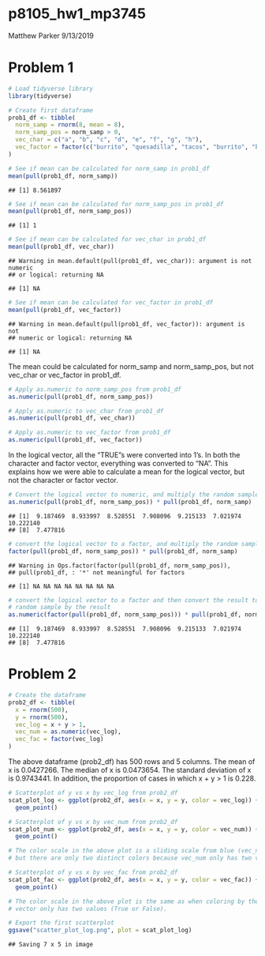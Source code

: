 p8105\_hw1\_mp3745
================
Matthew Parker
9/13/2019

# Problem 1

``` r
# Load tidyverse library
library(tidyverse)
```

``` r
# Create first dataframe
prob1_df <- tibble(
  norm_samp = rnorm(8, mean = 8),
  norm_samp_pos = norm_samp > 0,
  vec_char = c("a", "b", "c", "d", "e", "f", "g", "h"),
  vec_factor = factor(c("burrito", "quesadilla", "tacos", "burrito", "burrito", "tacos", "tacos", "tacos"))
)

# See if mean can be calculated for norm_samp in prob1_df
mean(pull(prob1_df, norm_samp))
```

    ## [1] 8.561897

``` r
# See if mean can be calculated for norm_samp_pos in prob1_df
mean(pull(prob1_df, norm_samp_pos))
```

    ## [1] 1

``` r
# See if mean can be calculated for vec_char in prob1_df
mean(pull(prob1_df, vec_char))
```

    ## Warning in mean.default(pull(prob1_df, vec_char)): argument is not numeric
    ## or logical: returning NA

    ## [1] NA

``` r
# See if mean can be calculated for vec_factor in prob1_df
mean(pull(prob1_df, vec_factor))
```

    ## Warning in mean.default(pull(prob1_df, vec_factor)): argument is not
    ## numeric or logical: returning NA

    ## [1] NA

The mean could be calculated for norm\_samp and norm\_samp\_pos, but not
vec\_char or vec\_factor in prob1\_df.

``` r
# Apply as.numeric to norm_samp_pos from prob1_df
as.numeric(pull(prob1_df, norm_samp_pos))

# Apply as.numeric to vec_char from prob1_df
as.numeric(pull(prob1_df, vec_char))

# Apply as.numeric to vec_factor from prob1_df
as.numeric(pull(prob1_df, vec_factor))
```

In the logical vector, all the “TRUE”s were converted into 1’s. In both
the character and factor vector, everything was converted to “NA”. This
explains how we were able to calculate a mean for the logical vector,
but not the character or factor
vector.

``` r
# Convert the logical vector to numeric, and multiply the random sample by the result
as.numeric(pull(prob1_df, norm_samp_pos)) * pull(prob1_df, norm_samp)
```

    ## [1]  9.187469  8.933997  8.528551  7.908096  9.215133  7.021974 10.222140
    ## [8]  7.477816

``` r
# convert the logical vector to a factor, and multiply the random sample by the result
factor(pull(prob1_df, norm_samp_pos)) * pull(prob1_df, norm_samp)
```

    ## Warning in Ops.factor(factor(pull(prob1_df, norm_samp_pos)),
    ## pull(prob1_df, : '*' not meaningful for factors

    ## [1] NA NA NA NA NA NA NA NA

``` r
# convert the logical vector to a factor and then convert the result to numeric, and multiply the 
# random sample by the result
as.numeric(factor(pull(prob1_df, norm_samp_pos))) * pull(prob1_df, norm_samp)
```

    ## [1]  9.187469  8.933997  8.528551  7.908096  9.215133  7.021974 10.222140
    ## [8]  7.477816

# Problem 2

``` r
# Create the dataframe
prob2_df <- tibble(
  x = rnorm(500),
  y = rnorm(500),
  vec_log = x + y > 1,
  vec_num = as.numeric(vec_log),
  vec_fac = factor(vec_log)
)
```

The above dataframe (prob2\_df) has 500 rows and 5 columns. The mean of
x is 0.0427266. The median of x is 0.0473654. The standard deviation of
x is 0.9743441. In addition, the proportion of cases in which x + y \> 1
is 0.228.

``` r
# Scatterplot of y vs x by vec_log from prob2_df
scat_plot_log <- ggplot(prob2_df, aes(x = x, y = y, color = vec_log)) +
  geom_point()

# Scatterplot of y vs x by vec_num from prob2_df
scat_plot_num <- ggplot(prob2_df, aes(x = x, y = y, color = vec_num)) +
  geom_point()

# The color scale in the above plot is a sliding scale from blue (vec_num = 1) to black (vec_num = 0), 
# but there are only two distinct colors because vec_num only has two values (0 and 1).

# Scatterplot of y vs x by vec_fac from prob2_df
scat_plot_fac <- ggplot(prob2_df, aes(x = x, y = y, color = vec_fac)) +
  geom_point()

# The color scale in the above plot is the same as when coloring by the logical vector. The factor 
# vector only has two values (True or False).

# Export the first scatterplot
ggsave("scatter_plot_log.png", plot = scat_plot_log)
```

    ## Saving 7 x 5 in image
